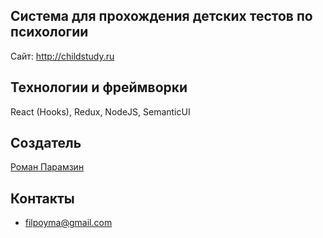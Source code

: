 ## Система для прохождения детских тестов по психологии

Сайт: http://childstudy.ru

##   Teхнологии и фреймворки
 React (Hooks), Redux, NodeJS,  SemanticUI

## Создатель

[Роман Парамзин](https://github.com/filpoyma)

## Контакты

- filpoyma@gmail.com
